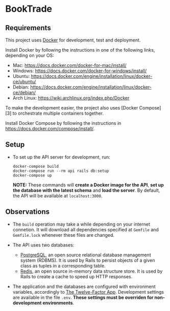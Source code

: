 # BookTrade

## Requirements

This project uses [Docker](https://docker.com) for development,
test and deployment.

Install Docker by following the instructions in one of the following links,
depending on your OS:
- Mac: https://docs.docker.com/docker-for-mac/install/
- Windows: https://docs.docker.com/docker-for-windows/install/
- Ubuntu: https://docs.docker.com/engine/installation/linux/docker-ce/ubuntu/
- Debian: https://docs.docker.com/engine/installation/linux/docker-ce/debian/
- Arch Linux: https://wiki.archlinux.org/index.php/Docker

To make the development easier, the project also uses [Docker Compose][3]
to orchestrate multiple containers together.

Install Docker Compose by following the instructions in
https://docs.docker.com/compose/install/.

## Setup

- To set up the API server for development, run:
  ```
  docker-compose build
  docker-compose run --rm api rails db:setup
  docker-compose up
  ```
  **NOTE:** These commands will **create a Docker image for the API**,
  **set up the database with the latest schema** and **load the server**.
  By default, the API will be available at `localhost:3000`.

## Observations

- The `build` operation may take a while depending on your internet connetion.
  It will download all dependencies specified at `Gemfile` and `Gemfile.lock`
  whenever these files are changed.

- The API uses two databases:
  - [PostgreSQL](https://www.postgresql.org/), an open source relational
    database management system (RDBMS). It is used by Rails to persist objects
    of a given class as tuples in a corresponding table.
  - [Redis](https://redis.io/), an open source in-memory data structure store.
    It is used by Rails to create a cache to speed up HTTP responses.

- The application and the databases are configured with environment variables,
  accordingly to [The Twelve-Factor App](https://12factor.net/). Development
  settings are available in the file `.env`. **These settings must be overriden
  for non-development environments**.